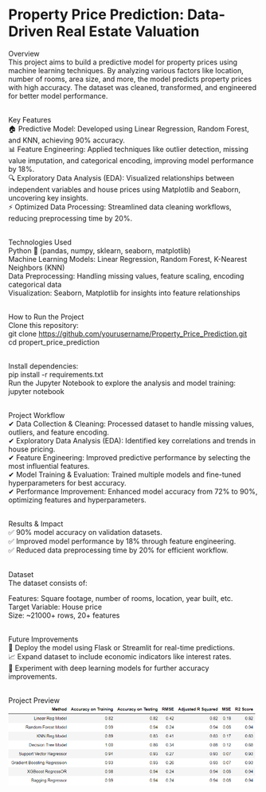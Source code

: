 # Property Price Prediction: Data-Driven Real Estate Valuation <br>

Overview<br>
This project aims to build a predictive model for property prices using machine learning techniques. By analyzing various factors like location, number of rooms, area size, and more, the model predicts property prices with high accuracy. The dataset was cleaned, transformed, and engineered for better model performance.<br><br>

Key Features<br>
🏠 Predictive Model: Developed using Linear Regression, Random Forest, and KNN, achieving 90% accuracy.<br>
📊 Feature Engineering: Applied techniques like outlier detection, missing value imputation, and categorical encoding, improving model performance by 18%.<br>
🔍 Exploratory Data Analysis (EDA): Visualized relationships between independent variables and house prices using Matplotlib and Seaborn, uncovering key insights.<br>
⚡ Optimized Data Processing: Streamlined data cleaning workflows, reducing preprocessing time by 20%.<br><br>

Technologies Used<br>
Python 🐍 (pandas, numpy, sklearn, seaborn, matplotlib)<br>
Machine Learning Models: Linear Regression, Random Forest, K-Nearest Neighbors (KNN)<br>
Data Preprocessing: Handling missing values, feature scaling, encoding categorical data<br>
Visualization: Seaborn, Matplotlib for insights into feature relationships<br><br>

How to Run the Project<br>
Clone this repository:<br>
git clone https://github.com/yourusername/Property_Price_Prediction.git<br>
cd propert_price_prediction<br><br>

Install dependencies:<br>
pip install -r requirements.txt<br>
Run the Jupyter Notebook to explore the analysis and model training:<br>
jupyter notebook<br><br>

Project Workflow<br>
✔ Data Collection & Cleaning: Processed dataset to handle missing values, outliers, and feature encoding.<br>
✔ Exploratory Data Analysis (EDA): Identified key correlations and trends in house pricing.<br>
✔ Feature Engineering: Improved predictive performance by selecting the most influential features.<br>
✔ Model Training & Evaluation: Trained multiple models and fine-tuned hyperparameters for best accuracy.<br>
✔ Performance Improvement: Enhanced model accuracy from 72% to 90%, optimizing features and hyperparameters.<br><br>

Results & Impact<br>
✅ 90% model accuracy on validation datasets.<br>
✅ Improved model performance by 18% through feature engineering.<br>
✅ Reduced data preprocessing time by 20% for efficient workflow.<br><br>

Dataset<br>
The dataset consists of:<br>

Features: Square footage, number of rooms, location, year built, etc.<br>
Target Variable: House price<br>
Size: ~21000+ rows, 20+ features<br><br>

Future Improvements<br>
🚀 Deploy the model using Flask or Streamlit for real-time predictions.<br>
📈 Expand dataset to include economic indicators like interest rates.<br>
🧠 Experiment with deep learning models for further accuracy improvements.<br><br>

Project Preview<br>
![Results](https://github.com/Adarsh-dotin/Property_Price_Prediction/blob/main/Results.png)
